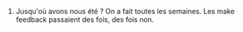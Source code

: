 1. Jusqu'où avons nous été ?
On a fait toutes les semaines. Les make feedback passaient des fois, des fois non.

